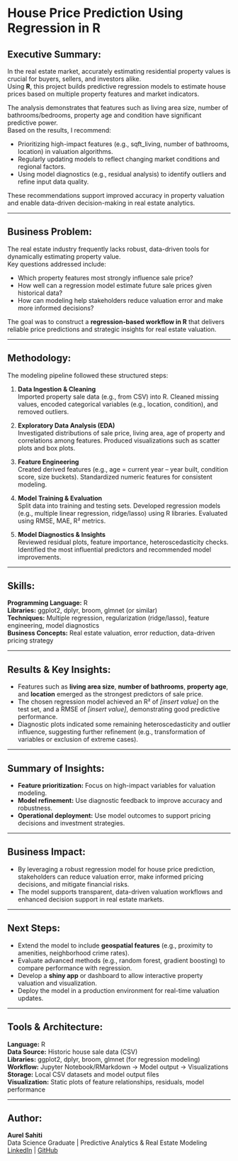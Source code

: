 # House Price Prediction Using Regression in R

## Executive Summary:
In the real estate market, accurately estimating residential property values is crucial for buyers, sellers, and investors alike.  
Using **R**, this project builds predictive regression models to estimate house prices based on multiple property features and market indicators.

The analysis demonstrates that features such as living area size, number of bathrooms/bedrooms, property age and condition have significant predictive power.  
Based on the results, I recommend:

- Prioritizing high-impact features (e.g., sqft_living, number of bathrooms, location) in valuation algorithms.  
- Regularly updating models to reflect changing market conditions and regional factors.  
- Using model diagnostics (e.g., residual analysis) to identify outliers and refine input data quality.

These recommendations support improved accuracy in property valuation and enable data-driven decision-making in real estate analytics.

---

## Business Problem:
The real estate industry frequently lacks robust, data-driven tools for dynamically estimating property value.  
Key questions addressed include:

- Which property features most strongly influence sale price?  
- How well can a regression model estimate future sale prices given historical data?  
- How can modeling help stakeholders reduce valuation error and make more informed decisions?

The goal was to construct a **regression-based workflow in R** that delivers reliable price predictions and strategic insights for real estate valuation.

---

## Methodology:
The modeling pipeline followed these structured steps:

1. **Data Ingestion & Cleaning**  
   Imported property sale data (e.g., from CSV) into R. Cleaned missing values, encoded categorical variables (e.g., location, condition), and removed outliers.

2. **Exploratory Data Analysis (EDA)**  
   Investigated distributions of sale price, living area, age of property and correlations among features. Produced visualizations such as scatter plots and box plots.

3. **Feature Engineering**  
   Created derived features (e.g., age = current year – year built, condition score, size buckets). Standardized numeric features for consistent modeling.

4. **Model Training & Evaluation**  
   Split data into training and testing sets. Developed regression models (e.g., multiple linear regression, ridge/lasso) using R libraries. Evaluated using RMSE, MAE, R² metrics.

5. **Model Diagnostics & Insights**  
   Reviewed residual plots, feature importance, heteroscedasticity checks. Identified the most influential predictors and recommended model improvements.

---

## Skills:
**Programming Language:** R  
**Libraries:** ggplot2, dplyr, broom, glmnet (or similar)  
**Techniques:** Multiple regression, regularization (ridge/lasso), feature engineering, model diagnostics  
**Business Concepts:** Real estate valuation, error reduction, data-driven pricing strategy  

---

## Results & Key Insights:
- Features such as **living area size**, **number of bathrooms**, **property age**, and **location** emerged as the strongest predictors of sale price.  
- The chosen regression model achieved an R² of *[insert value]* on the test set, and a RMSE of *[insert value]*, demonstrating good predictive performance.  
- Diagnostic plots indicated some remaining heteroscedasticity and outlier influence, suggesting further refinement (e.g., transformation of variables or exclusion of extreme cases).

---

## Summary of Insights:
- **Feature prioritization:** Focus on high-impact variables for valuation modeling.  
- **Model refinement:** Use diagnostic feedback to improve accuracy and robustness.  
- **Operational deployment:** Use model outcomes to support pricing decisions and investment strategies.

---

## Business Impact:
- By leveraging a robust regression model for house price prediction, stakeholders can reduce valuation error, make informed pricing decisions, and mitigate financial risks.  
- The model supports transparent, data-driven valuation workflows and enhanced decision support in real estate markets.

---

## Next Steps:
- Extend the model to include **geospatial features** (e.g., proximity to amenities, neighborhood crime rates).  
- Evaluate advanced methods (e.g., random forest, gradient boosting) to compare performance with regression.  
- Develop a **shiny app** or dashboard to allow interactive property valuation and visualization.  
- Deploy the model in a production environment for real-time valuation updates.

---

## Tools & Architecture:
**Language:** R  
**Data Source:** Historic house sale data (CSV)  
**Libraries:** ggplot2, dplyr, broom, glmnet (for regression modeling)  
**Workflow:** Jupyter Notebook/RMarkdown → Model output → Visualizations  
**Storage:** Local CSV datasets and model output files  
**Visualization:** Static plots of feature relationships, residuals, model performance  

---

## Author:
**Aurel Sahiti**  
Data Science Graduate | Predictive Analytics & Real Estate Modeling  
[LinkedIn](https://linkedin.com/in/aurelsahiti) | [GitHub](https://github.com/aurelsahiti)
